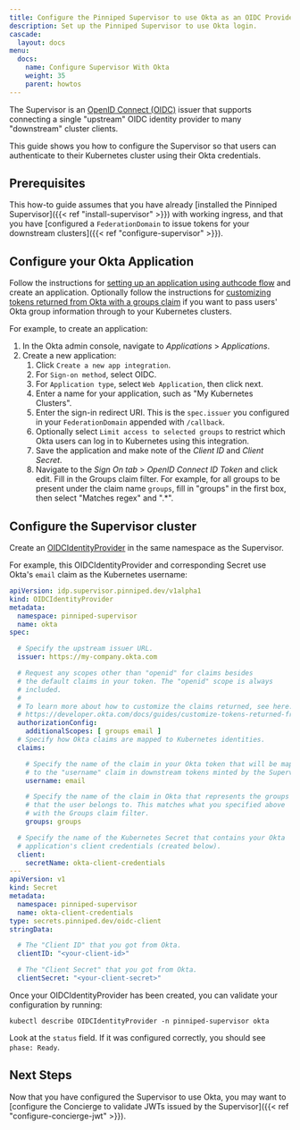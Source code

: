 ```yaml
---
title: Configure the Pinniped Supervisor to use Okta as an OIDC Provider
description: Set up the Pinniped Supervisor to use Okta login.
cascade:
  layout: docs
menu:
  docs:
    name: Configure Supervisor With Okta
    weight: 35
    parent: howtos
---
```

The Supervisor is an [OpenID Connect (OIDC)](https://openid.net/connect/) issuer that supports connecting a single "upstream" OIDC identity provider to many "downstream" cluster clients.

This guide shows you how to configure the Supervisor so that users can authenticate to their Kubernetes
cluster using their Okta credentials.

## Prerequisites

This how-to guide assumes that you have already [installed the Pinniped Supervisor]({{< ref "install-supervisor" >}}) with working ingress,
and that you have [configured a `FederationDomain` to issue tokens for your downstream clusters]({{< ref "configure-supervisor" >}}).

## Configure your Okta Application

Follow the instructions for [setting up an application using authcode flow](https://developer.okta.com/docs/guides/implement-auth-code/setup-app/) and create an application.
Optionally follow the instructions for [customizing tokens returned from Okta with a groups claim](https://developer.okta.com/docs/guides/customize-tokens-groups-claim/overview/) 
if you want to pass users' Okta group information through to your Kubernetes clusters.

For example, to create an application:

1. In the Okta admin console, navigate to _Applications_ > _Applications_.
1. Create a new application:
   1. Click `Create a new app integration`.
   1. For `Sign-on method`, select OIDC.
   1. For `Application type`, select `Web Application`, then click next.
   1. Enter a name for your application, such as "My Kubernetes Clusters".
   1. Enter the sign-in redirect URI. This is the `spec.issuer` you configured in your `FederationDomain` appended with `/callback`.
   1. Optionally select `Limit access to selected groups` to restrict which Okta users can log in to Kubernetes using this integration.
   1. Save the application and make note of the _Client ID_ and _Client Secret_.
   1. Navigate to the _Sign On tab_ > _OpenID Connect ID Token_ and click edit. Fill in the Groups claim filter. 
      For example, for all groups to be present under the claim name `groups`, fill in "groups" in the first box, then select "Matches regex" and ".*".

## Configure the Supervisor cluster

Create an [OIDCIdentityProvider](https://github.com/vmware-tanzu/pinniped/blob/main/generated/1.20/README.adoc#oidcidentityprovider) in the same namespace as the Supervisor.

For example, this OIDCIdentityProvider and corresponding Secret use Okta's `email` claim as the Kubernetes username:

```yaml
apiVersion: idp.supervisor.pinniped.dev/v1alpha1
kind: OIDCIdentityProvider
metadata:
  namespace: pinniped-supervisor
  name: okta
spec:

  # Specify the upstream issuer URL.
  issuer: https://my-company.okta.com

  # Request any scopes other than "openid" for claims besides
  # the default claims in your token. The "openid" scope is always
  # included.
  #
  # To learn more about how to customize the claims returned, see here:
  # https://developer.okta.com/docs/guides/customize-tokens-returned-from-okta/overview/
  authorizationConfig:
    additionalScopes: [ groups email ]
  # Specify how Okta claims are mapped to Kubernetes identities.
  claims:

    # Specify the name of the claim in your Okta token that will be mapped
    # to the "username" claim in downstream tokens minted by the Supervisor.
    username: email

    # Specify the name of the claim in Okta that represents the groups
    # that the user belongs to. This matches what you specified above
    # with the Groups claim filter.
    groups: groups

  # Specify the name of the Kubernetes Secret that contains your Okta
  # application's client credentials (created below).
  client:
    secretName: okta-client-credentials
---
apiVersion: v1
kind: Secret
metadata:
  namespace: pinniped-supervisor
  name: okta-client-credentials
type: secrets.pinniped.dev/oidc-client
stringData:

  # The "Client ID" that you got from Okta.
  clientID: "<your-client-id>"

  # The "Client Secret" that you got from Okta.
  clientSecret: "<your-client-secret>"
```

Once your OIDCIdentityProvider has been created, you can validate your configuration by running:

```shell
kubectl describe OIDCIdentityProvider -n pinniped-supervisor okta
```

Look at the `status` field. If it was configured correctly, you should see `phase: Ready`.

## Next Steps

Now that you have configured the Supervisor to use Okta, you may want to [configure the Concierge to validate JWTs issued by the Supervisor]({{< ref "configure-concierge-jwt" >}}).
